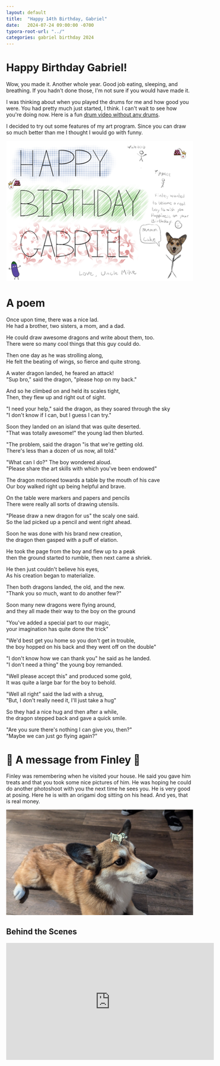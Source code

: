 ```yaml
---
layout: default
title:  "Happy 14th Birthday, Gabriel"
date:   2024-07-24 09:00:00 -0700
typora-root-url: "../"
categories: gabriel birthday 2024
---
```


# Happy Birthday Gabriel!

Wow, you made it.  Another whole year.  Good job eating, sleeping, and breathing.  If you hadn't done those, I'm not sure if you would have made it.

I was thinking about when you played the drums for me and how good you were.  You had pretty much just started, I think.  I can't wait to see how you're doing now.  Here is a fun [drum video without any drums](https://youtu.be/A_kloG2Z7tU?si=BCKEFAqdrqylBztx).



I decided to try out some features of my art program.  Since you can draw so much better than me I thought I would go with funny.

![card](/../../../assets/2024-07-24-gabriel-2024/card.png)



# A poem

Once upon time, there was a nice lad.\
He had a brother, two sisters, a mom, and a dad.

He could draw awesome dragons and write about them, too.\
There were so many cool things that this guy could do.

Then one day as he was strolling along,\
He felt the beating of wings, so fierce and quite strong.

A water dragon landed, he feared an attack!\
"Sup bro," said the dragon, "please hop on my back."

And so he climbed on and held its scales tight,\
Then, they flew up and right out of sight.

"I need your help," said the dragon, as they soared through the sky\
"I don't know if I can, but I guess I can try."

Soon they landed on an island that was quite deserted.\
"That was totally awesome!" the young lad then blurted.

"The problem, said the dragon "is that we're getting old.\
There's less than a dozen of us now, all told."

"What can I do?" The boy wondered aloud.\
"Please share the art skills with which you've been endowed"

The dragon motioned towards a table by the mouth of his cave\
Our boy walked right up being helpful and brave.

On the table were markers and papers and pencils\
There were really all sorts of drawing utensils.

"Please draw a new dragon for us" the scaly one said.\
So the lad picked up a pencil and went right ahead.

Soon he was done with his brand new creation,\
the dragon then gasped with a puff of elation.

He took the page from the boy and flew up to a peak\
then the ground started to rumble, then next came a shriek.

He then just couldn't believe his eyes,\
As his creation began to materialize.

Then both dragons landed, the old, and the new.\
"Thank you so much, want to do another few?"

Soon many new dragons were flying around,\
and they all made their way to the boy on the ground

"You've added a special part to our magic,\
your imagination has quite done the trick"

"We'd best get you home so you don't get in trouble,\
the boy hopped on his back and they went off on the double"

"I don't know how we can thank you" he said as he landed.\
"I don't need a thing" the young boy remanded.

"Well please accept this" and produced some gold,\
It was quite a large bar for the boy to behold.

"Well all right" said the lad with a shrug,\
"But, I don't really need it, I'll just take a hug"

So they had a nice hug and then after a while,\
the dragon stepped back and gave a quick smile.

"Are you sure there's nothing I can give you, then?"\
"Maybe we can just go flying again?"

# :feet: A message from Finley :feet:

Finley was remembering when he visited your house.  He said you gave him treats and that you took some nice pictures of him.  He was hoping he could do another photoshoot with you the next time he sees you.  He is very good at posing.  Here he is with an origami dog sitting on his head.  And yes, that is real money.

![finley-gami](/../../../assets/2024-07-24-gabriel-2024/finley-gami.jpg)

## Behind the Scenes

<iframe width="560" height="315" src="https://www.youtube.com/embed/YLOm6tZ38oc?si=tmiK27GTBeg0CyLa" title="YouTube video player" frameborder="0" allow="accelerometer; autoplay; clipboard-write; encrypted-media; gyroscope; picture-in-picture; web-share" referrerpolicy="strict-origin-when-cross-origin" allowfullscreen></iframe>